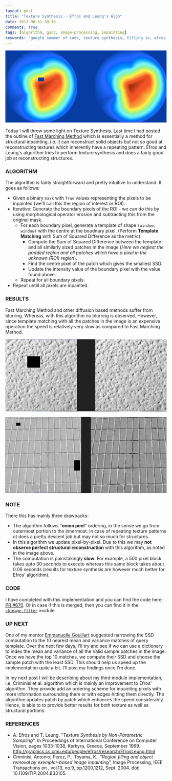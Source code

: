 ```yaml
---
layout: post
title: "Texture Synthesis - Efros and Leung's Algo"
date: 2013-08-31 10:18
comments: true
tags: [algorithm, gsoc, image-processing, inpainting]
keywords: "google summer of code, texture synthesis, filling in, efros, leung, non parametric, inpaint"
---
```


![Inpainting using Texture Synthesis. 1. Input image, black portion is to be reconstructed. 2. Reconstructed image, notice no "blurring" effect.](/images/posts/efros_results/color.jpg)

Today I will throw some light on Texture Synthesis. Last time I had posted the outline of [Fast Marching Method](/2013/07/fast-marching-method/) which is essentially a method for structural inpainting, i.e. it can reconstruct solid objects but not so good at reconstructing textures which inherently have a repeating pattern. Efros and Leung's algorithm tries to perform texture synthesis and does a fairly good job at reconstructing structures.

### ALGORITHM

The algorithm is fairly straightforward and pretty intuitive to understand. It goes as follows:

- Given a binary `mask` with `True` values representing the pixels to be inpainted (we'll call this the region of interest or ROI).
- Iterative: Generate the boundary pixels of the ROI - we can do this by using morphological operator erosion and subtracting this from the original mask.
    - For each boundary pixel, generate a template of shape `(window, window)` with the centre at the boudnary pixel. (Perform **Template Matching** with Sum of Squared Difference as the metric)
        - Compute the Sum of Squared Difference between the template and all similarly sized patches in the image (*Here we neglest the padded region and all patches which have a pixel in the unknown (ROI) region*).
        - Find the centre pixel of the patch which gives the smallest SSD.
        - Update the intensity value of the boundary pixel with the value found above.
    - Repeat for all boundary pixels.
- Repeat untill all pixels are inpainted.

### RESULTS

Fast Marching Method and other diffusion based methods suffer from blurring. Whereas, with this algorithm no blurring is observed. However, since template matching with all the patches in the image is an expensive operation the speed is relatively very slow as compared to Fast Marching Method.

![Texture Synthesis of a rough wall. The reconstructed portion "blends" into the backgroung and hence gives a plausible result.](/images/posts/efros_results/wall.jpg)

![Texture Synthesis of a brick structure. If we observe carefully, in the right reconstructed portion, the "+" is not perfectly reconstructed. This could be attributed to the fact that in this algorithm we update pixel by pixel.](/images/posts/efros_results/brick.jpg)

### NOTE

There this has mainly three drawbacks:

- The algorithm follows "**onion peel**" ordering, in the sense we go from outermost portion to the innermost. In case of repeating texture patterns ot does a pretty descent job but may not so much for structures.
- In this algorithm we update pixel-by-pixel. Due to this we may **not observe perfect structural reconstruction** with this algorithm, as noted in the image above.
- The computation is painstakingly **slow**. For example, a 500 pixel block takes upto 30 seconds to execute whereas this same block takes about 0.06 seconds (results for texture synthesis are however much better for Efros' algorithm).

### CODE

I have completed with this implementation and you can find the code here: [PR #670](https://github.com/scikit-image/scikit-image/pull/670). Or in case if this is merged, then you can find it in the [`skimage.filter`](https://github.com/scikit-image/scikit-image/tree/master/skimage/filter) module.

### UP NEXT

One of my mentor [Emmanuelle Gouillart](https://github.com/emmanuelle) suggested narrowing the SSD computation to the 10 nearest mean and variance matches of query template. Over the next few days, I'll try and see if we can use a dictionary to index the mean and variance of all the Valid sample patches in the image. Once we have the top 10 matches, we compute their SSD and choose the sample patch with the least SSD. This should help us speed up the implementation quite a bit. I'll post my findings once I'm done.

In my next post I will be describing about my third module implementation, i.e. Criminisi et al. algorithm which is mainly an improvement to Efros' algorithm. They provide add an ordering scheme for inpainting pixels with more information surrounding them or with edges hitting them directly. The algorithm updates patch by patch which enhances the speed considerably. Hence, is able to to provide better results for both texture as well as structural portions.

### REFERENCES

- A. Efros and T. Leung. "*Texture Synthesis by Non-Parametric Sampling*". In Proceedings of International Conference on Computer Vision, pages 1033-1038, Kerkyra, Greece, September 1999. http://graphics.cs.cmu.edu/people/efros/research/EfrosLeung.html
- Criminisi, Antonio; Perez, P.; Toyama, K., “*Region filling and object removal by exemplar-based image inpainting*”, Image Processing, IEEE Transactions on , vol.13, no.9, pp.1200,1212, Sept. 2004. doi: 10.1109/TIP.2004.833105.